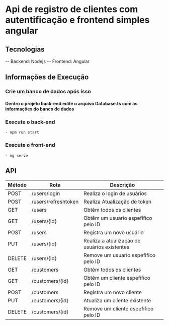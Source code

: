 # Api de registro de clientes com autentificação e frontend simples angular

## Tecnologias
-- Backend: Nodejs
-- Frontend: Angular

## Informações de Execução

### Crie um banco de dados após isso
#### Dentro o projeto back-end edite o arquivo Database.ts com as informações do banco de dados

### Execute o back-end
    - npm run start
### Execute o front-end
    - ng serve



## API

Método  | Rota    | Descrição
------- | --------  | ---------------
POST          | /users/login        | Realiza o login de usuários
POST          | /users/refreshtoken        | Realiza Atualização de token
GET           | /users     | Obtêm todos os clientes
GET          | /users/{id}         | Obtêm um usuario espefifico pelo ID
POST          | /users        | Registra um novo usuário
PUT          | /users/{id}         | Realiza a atualização de usuários existentes
DELETE       |  /users/{id}        | Remove um usuario espefifico pelo ID
GET           | /customers     | Obtêm todos os clientes
GET          | /customers/{id}         | Obtêm um cliente espefifico pelo ID
POST          | /customers       | Registra um novo cliente
PUT          | /customers/{id}         | Atualiza um cliente existente
DELETE       |  /customers/{id}        | Remove um cliente espefifico pelo ID






